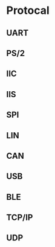 # Protocal


## UART


## PS/2


## IIC



## IIS



## SPI



## LIN



## CAN



## USB



## BLE



## TCP/IP



## UDP

 
